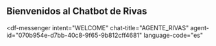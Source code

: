 ## Bienvenidos al Chatbot de Rivas
<script src="https://www.gstatic.com/dialogflow-console/fast/messenger/bootstrap.js?v=1"></script>
<df-messenger
  intent="WELCOME"
  chat-title="AGENTE_RIVAS"
  agent-id="070b954e-d7bb-40c8-9f65-9b812cff4681"
  language-code="es"
></df-messenger>

